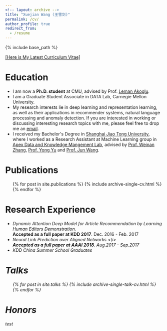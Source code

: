 ```yaml
---
<!-- layout: archive -->
title: "Xuejian Wang (王雪剑)"
permalink: /cv/
author_profile: true
redirect_from:
  - /resume
---
```


{% include base_path %}

[[Here is My Latest Curriculum Vitae]](http://xjwangsjtu.github.io/files/Wang.pdf)


Education
======
* I am now a **Ph.D. student** at CMU, advised by Prof. [Leman Akoglu](http://www.andrew.cmu.edu/user/lakoglu/).
* I am a Graduate Student Associate in DATA Lab, Carnegie Mellon University.
* My research interests lie in deep learning and representation learning, as well as their applications in recommender systems, natural language processing and anomaly detection. If you are interested in working or discussing interesting research topics with me, please feel free to drop me an <a href="mailto:xuejianw@andrew.cmu.edu">email</a>.
* I received my Bachelor's Degree in [Shanghai Jiao Tong University](https://www.sjtu.edu.cn), where I worked as a Research Assistant at Machine Learning group in [Apex Data and Knowledge Mangement Lab](http://apex.sjtu.edu.cn/), advised by [Prof. Weinan Zhang](http://wnzhang.net), [Prof. Yong Yu](http://apex.sjtu.edu.cn/members/yyu) and [Prof. Jun Wang](http://www0.cs.ucl.ac.uk/staff/Jun.Wang/). 


Publications
======
  <ul>{% for post in site.publications %}
    {% include archive-single-cv.html %}
  {% endfor %}</ul>


Research Experience
======
* <i> Dynamic Attention Deep Model for Article Recommendation by Learning Human Editors Demonstration. </i> <br> **Accepted as a full paper at KDD 2017**. Dec. 2016 - Feb. 2017
* <i> Neural Link Prediction over Aligned Networks <\i> <br> **Accepted as a full paper at AAAI 2018**. Aug.2017 - Sep.2017
* KDD China Summer School Graduates
  
Talks
======
  <ul>{% for post in site.talks %}
    {% include archive-single-talk-cv.html %}
  {% endfor %}</ul>


Honors
=====
test